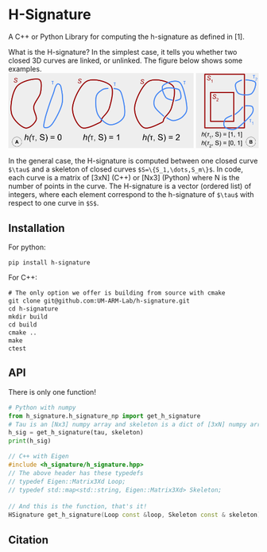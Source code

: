 # H-Signature

A C++ or Python Library for computing the h-signature as defined in \[1\].

What is the H-signature? In the simplest case, it tells you whether two closed 3D curves are linked, or unlinked. The figure below shows some examples.
![Four visual examples of the H-signature](docs/simple_h.png)

In the general case, the H-signature is computed between one closed curve `$\tau$` and a skeleton of closed curves `$S=\{S_1,\dots,S_m\}$`. In code, each curve is a matrix of [3xN] (C++) or [Nx3] (Python) where N is the number of points in the curve. The H-signature is a vector (ordered list) of integers, where each element correspond to the h-signature of `$\tau$` with respect to one curve in `$S$`.

## Installation

For python:

```shell
pip install h-signature

```

For C++:

```shell
# The only option we offer is building from source with cmake 
git clone git@github.com:UM-ARM-Lab/h-signature.git
cd h-signature
mkdir build
cd build
cmake ..
make
ctest
```

## API

There is only one function!

```python
# Python with numpy
from h_signature.h_signature_np import get_h_signature
# Tau is an [Nx3] numpy array and skeleton is a dict of [3xN] numpy arrays
h_sig = get_h_signature(tau, skeleton)
print(h_sig)
```

```c++
// C++ with Eigen
#include <h_signature/h_signature.hpp>
// The above header has these typedefs
// typedef Eigen::Matrix3Xd Loop;
// typedef std::map<std::string, Eigen::Matrix3Xd> Skeleton;

// And this is the function, that's it! 
HSignature get_h_signature(Loop const &loop, Skeleton const & skeleton);
```

## Citation
